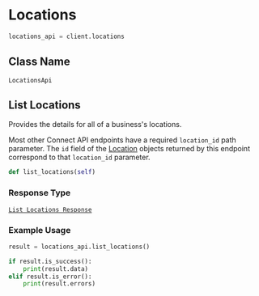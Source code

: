 # Locations

```python
locations_api = client.locations
```

## Class Name

`LocationsApi`

## List Locations

Provides the details for all of a business's locations.

Most other Connect API endpoints have a required `location_id` path parameter.
The `id` field of the [Location](./models/location.md) objects returned by this
endpoint correspond to that `location_id` parameter.

```python
def list_locations(self)
```

### Response Type

[`List Locations Response`](/doc/models/list-locations-response.md)

### Example Usage

```python
result = locations_api.list_locations()

if result.is_success():
    print(result.data)
elif result.is_error():
    print(result.errors)
```

